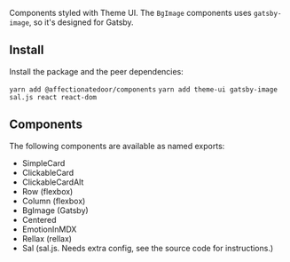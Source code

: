 Components styled with Theme UI. The `BgImage` components uses `gatsby-image`, so it's designed for Gatsby.

## Install

Install the package and the peer dependencies:

`yarn add @affectionatedoor/components`
`yarn add theme-ui gatsby-image sal.js react react-dom`

## Components

The following components are available as named exports:

- SimpleCard
- ClickableCard
- ClickableCardAlt
- Row (flexbox)
- Column (flexbox)
- BgImage (Gatsby)
- Centered
- EmotionInMDX
- Rellax (rellax)
- Sal (sal.js. Needs extra config, see the source code for instructions.)
